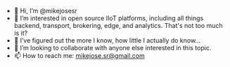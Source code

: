 - 👋 Hi, I’m @mikejosesr
- 👀 I’m interested in open source IIoT platforms, including all things backend, transport, brokering, edge, and analytics.  That's not too much is it?
- 🌱 I’ve figured out the more I know, how little I actually do know...
- 💞️ I’m looking to collaborate with anyone else interested in this topic.
- 📫 How to reach me: mikejose.sr@gmail.com

<!---
mikejosesr/mikejosesr is a ✨ special ✨ repository because its `README.md` (this file) appears on your GitHub profile.
You can click the Preview link to take a look at your changes.
--->
